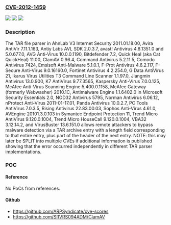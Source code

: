 ### [CVE-2012-1459](https://cve.mitre.org/cgi-bin/cvename.cgi?name=CVE-2012-1459)
![](https://img.shields.io/static/v1?label=Product&message=n%2Fa&color=blue)
![](https://img.shields.io/static/v1?label=Version&message=n%2Fa%20&color=brightgreen)
![](https://img.shields.io/static/v1?label=Vulnerability&message=n%2Fa&color=brightgreen)

### Description

The TAR file parser in AhnLab V3 Internet Security 2011.01.18.00, Avira AntiVir 7.11.1.163, Antiy Labs AVL SDK 2.0.3.7, avast! Antivirus 4.8.1351.0 and 5.0.677.0, AVG Anti-Virus 10.0.0.1190, Bitdefender 7.2, Quick Heal (aka Cat QuickHeal) 11.00, ClamAV 0.96.4, Command Antivirus 5.2.11.5, Comodo Antivirus 7424, Emsisoft Anti-Malware 5.1.0.1, F-Prot Antivirus 4.6.2.117, F-Secure Anti-Virus 9.0.16160.0, Fortinet Antivirus 4.2.254.0, G Data AntiVirus 21, Ikarus Virus Utilities T3 Command Line Scanner 1.1.97.0, Jiangmin Antivirus 13.0.900, K7 AntiVirus 9.77.3565, Kaspersky Anti-Virus 7.0.0.125, McAfee Anti-Virus Scanning Engine 5.400.0.1158, McAfee Gateway (formerly Webwasher) 2010.1C, Antimalware Engine 1.1.6402.0 in Microsoft Security Essentials 2.0, NOD32 Antivirus 5795, Norman Antivirus 6.06.12, nProtect Anti-Virus 2011-01-17.01, Panda Antivirus 10.0.2.7, PC Tools AntiVirus 7.0.3.5, Rising Antivirus 22.83.00.03, Sophos Anti-Virus 4.61.0, AVEngine 20101.3.0.103 in Symantec Endpoint Protection 11, Trend Micro AntiVirus 9.120.0.1004, Trend Micro HouseCall 9.120.0.1004, VBA32 3.12.14.2, and VirusBuster 13.6.151.0 allows remote attackers to bypass malware detection via a TAR archive entry with a length field corresponding to that entire entry, plus part of the header of the next entry.  NOTE: this may later be SPLIT into multiple CVEs if additional information is published showing that the error occurred independently in different TAR parser implementations.

### POC

#### Reference
No PoCs from references.

#### Github
- https://github.com/ARPSyndicate/cve-scores
- https://github.com/SRVRS094ADM/ClamAV

